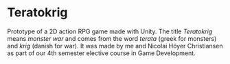 # Teratokrig

Prototype of a 2D action RPG game made with Unity. 
The title  *Teratokrig* means *monster war* and comes from the word *terata* (greek for monsters) and *krig* (danish for war).
It was made by me and Nicolai Höyer Christiansen as part of our 4th semester elective course in Game Development.
